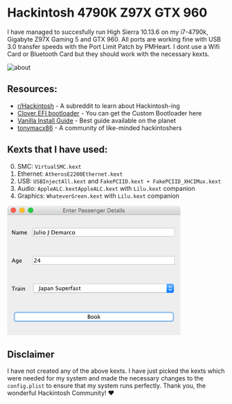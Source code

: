 # Hackintosh 4790K Z97X GTX 960

I have managed to succesfully run High Sierra 10.13.6 on my i7-4790k, Gigabyte Z97X Gaming 5 and GTX 960. All ports are working fine with USB 3.0 transfer speeds with the Port Limit Patch by PMHeart. I dont use a Wifi Card or Bluetooth Card but they should work with the necessary kexts.

![about](https://github.com/amogh-w/Hackintosh-4790K-Z97X-GTX-960/blob/master/screenshots/about.png?raw=true)

## Resources:

* [r/Hackintosh](https://www.reddit.com/r/hackintosh/) - A subreddit to learn about Hackintosh-ing
* [Clover EFI bootloader](https://sourceforge.net/projects/cloverefiboot/) - You can get the Custom Bootloader here
* [Vanilla Install Guide](https://hackintosh.gitbook.io/-r-hackintosh-vanilla-desktop-guide/) - Best guide available on the planet
* [tonymacx86](https://www.tonymacx86.com/) - A community of like-minded hackintoshers

## Kexts that I have used:

0. SMC: `VirtualSMC.kext`
1. Ethernet: `AtherosE2200Ethernet.kext`
2. USB: `USBInjectAll.kext` and `FakePCIID.kext + FakePCIID_XHCIMux.kext`
3. Audio: `AppleALC.kextAppleALC.kext` with `Lilu.kext` companion
4. Graphics: `WhateverGreen.kext` with `Lilu.kext` companion

![screnshot-2](https://github.com/amogh-w/PlutoRailwayLogin/blob/master/screenshots/booking%20page.png?raw=true)

## Disclaimer

I have not created any of the above kexts. I have just picked the kexts which were needed for my system and made the necessary changes to the `config.plist` to ensure that my system runs perfectly. Thank you, the wonderful Hackintosh Community! ❤️